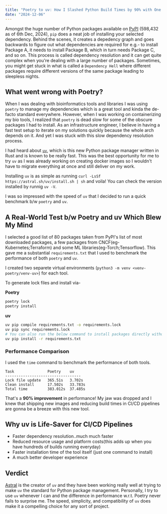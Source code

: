 ```yaml
---
title: "Poetry to uv: How I Slashed Python Build Times by 90% with One Switch"
date: "2024-12-06"
---
```

Amongst the huge number of Python packages available on [PyPI](https://pypistats.org/) (598,432 as of 6th Dec, 2024), `pip` does a neat job of installing your selected dependency. Behind the scenes, it creates a depedency graph and goes backwards to figure out what dependencies are required for e.g.- to install Package A, it needs to install Package B, which in turn needs Package C, and so on. This process is called dependency resolution and it can get quite complex when you're dealing with a large number of packages. Sometimes, you might get stuck in what is called a `Dependency Hell` where different packages require different versions of the same package leading to sleepless nights.

## What went wrong with Poetry?
When I was dealing with bioinformatics tools and libraries I was using `poetry` to manage my dependencies which is a great tool and kinda the de-facto standard everywhere. However, when I was working on containerizing my bio tools, I realized that `poetry` is dead slow for some of the obscure packages I had to install. As an infrastructure engineer, I believe in having a fast test setup to iterate on my solutions quickly because the whole arch depends on it. And yet I was stuck with this slow dependency resolution process.

I had heard about [`uv`](https://docs.astral.sh/uv/), which is this new Python package manager written in Rust and is known to be really fast. This was the best opportunity for me to try `uv` as I was already working on creating docker images so I wouldn't have to migrate everything at once and still deliver on my work.

Installing `uv` is as simple as running `curl -LsSf https://astral.sh/uv/install.sh | sh` and voila! You can check the version installed by runnig `uv -V`.

I was so impressed with the speed of `uv` that I decided to run a quick benchmark b/w `poetry` and `uv`.

## A Real-World Test b/w Poetry and uv Which Blew My Mind
I selected a good list of 80 packages taken from PyPI's list of most downloaded packages, a few packages from CNCF(eg-Kubernetes;Terraform) and some ML libraries(eg-Torch;Tensorflow). This gave me a substantial `requirements.txt` that I used to benchmark the performance of both `poetry` and `uv`.

I created two separete virtual environments (`python3 -m venv <venv-poetry/venv-uv>`) for each tool.

To generate lock files and install via-

<b>Poetry</b>
```bash
poetry lock
poetry install
```
<b>uv</b>
```bash
uv pip compile requirements.txt -o requirements.lock
uv pip sync requirements.lock
# You can also run the below command to install packages directly without generating a separate lock file
uv pip install -r requirements.txt
```

### Performance Comparison
I used the `time` command to benchmark the performance of both tools.
```plaintext
Task               Poetry    uv
----------------------------------
Lock file update   365.51s   3.702s
Clean install      17.502s   33.783s
Total time         383.012s  37.485s
```
That's a <b>90% improvement</b> in performance! My jaw was dropped and I knew that shipping new images and reducing build times in CI/CD pipelines are gonna be a breeze with this new tool.

## Why uv is Life-Saver for CI/CD Pipelines
- Faster dependency resolution..much much faster
- Reduced resource usage and platform costs(this adds up when you have hundreds of builds running everyday)
- Faster installation time of the tool itself (just one command to install)
- A much better developer experience

## Verdict
[Astral](https://astral.sh/) is the creator of `uv` and they have been working really well at trying to make `uv` the standard for Python package management. Personally, I try to use `uv` whenever I can and the difference in performance w.r.t. Poetry never fails to surprise me. 
The speed, simplicity, and compatibility of `uv` does make it a compelling choice for any sort of project.